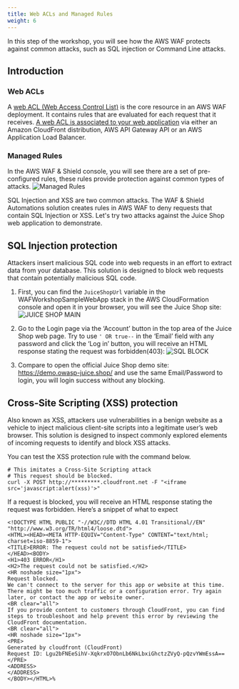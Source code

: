 ```yaml
---
title: Web ACLs and Managed Rules 
weight: 6
---
```


In this step of the workshop, you will see how the AWS WAF protects against common attacks, such as SQL injection or Command Line attacks.

## Introduction
### Web ACLs
A [web ACL (Web Access Control List)](https://docs.aws.amazon.com/waf/latest/developerguide/web-acl.html) is the core resource in an AWS WAF deployment. It contains rules that are evaluated for each request that it receives. [A web ACL is associated to your web application](https://docs.aws.amazon.com/waf/latest/developerguide/web-acl-associating-aws-resource.html) via either an Amazon CloudFront distribution, AWS API Gateway API or an AWS Application Load Balancer.

### Managed Rules
In the AWS WAF & Shield console, you will see there are a set of pre-configured rules, these rules provide protection against common types of attacks.
![Managed Rules](/images/managed_rules.png?width=50pc)


SQL Injection and XSS are two common attacks. The WAF & Shield Automations solution creates rules in AWS WAF to deny requests that contain SQL Injection or XSS. Let's try two attacks against the Juice Shop web application to demonstrate.

## SQL Injection protection
Attackers insert malicious SQL code into web requests in an effort to extract data from your database. This solution is designed to block web requests that contain potentially malicious SQL code.

1) First, you can find the `JuiceShopUrl` variable in the WAFWorkshopSampleWebApp stack in the AWS CloudFormation console and open it in your browser, you will see the Juice Shop site:
![JUICE SHOP MAIN](/images/juice_shop_main.png?width=50pc)

2) Go to the Login page via the ‘Account’ button in the top area of the Juice Shop web page.
Try to use `' OR true--` in the ‘Email’ field with any password and click the ‘Log in’ button, you will receive an HTML response stating the request was forbidden(403):
![SQL BLOCK](/images/sql_block.png?width=30pc)

3) Compare to open the official Juice Shop demo site: https://demo.owasp-juice.shop/ and use the same Email/Password to login, you will login success without any blocking.

## Cross-Site Scripting (XSS) protection
Also known as XSS, attackers use vulnerabilities in a benign website as a vehicle to inject malicious client-site scripts into a legitimate user’s web browser. This solution is designed to inspect commonly explored elements of incoming requests to identify and block XSS attacks.

You can test the XSS protection rule with the command below.

    # This imitates a Cross-Site Scripting attack
    # This request should be blocked.
    curl -X POST http://*********.cloudfront.net -F "<iframe src='javascript:alert(xss)'>"

If a request is blocked, you will receive an HTML response stating the request was forbidden. Here’s a snippet of what to expect

    <!DOCTYPE HTML PUBLIC "-//W3C//DTD HTML 4.01 Transitional//EN" "http://www.w3.org/TR/html4/loose.dtd">
    <HTML><HEAD><META HTTP-EQUIV="Content-Type" CONTENT="text/html; charset=iso-8859-1">
    <TITLE>ERROR: The request could not be satisfied</TITLE>
    </HEAD><BODY>
    <H1>403 ERROR</H1>
    <H2>The request could not be satisfied.</H2>
    <HR noshade size="1px">
    Request blocked.
    We can't connect to the server for this app or website at this time. There might be too much traffic or a configuration error. Try again later, or contact the app or website owner.
    <BR clear="all">
    If you provide content to customers through CloudFront, you can find steps to troubleshoot and help prevent this error by reviewing the CloudFront documentation.
    <BR clear="all">
    <HR noshade size="1px">
    <PRE>
    Generated by cloudfront (CloudFront)
    Request ID: Lgu2bFNEeSihV-XqkrxO7ObnLb6NkLbxiGhctzZVyQ-pQzvYWmEssA==
    </PRE>
    <ADDRESS>
    </ADDRESS>
    </BODY></HTML>%